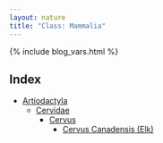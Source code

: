 ```yaml
---
layout: nature
title: "Class: Mammalia"
---
```


{% include blog_vars.html %}

## Index
* [Artiodactyla]({{site.url}}/nature/animalia/chordata/mammalia/artiodactyla.html)
  * [Cervidae]({{site.url}}/nature/animalia/chordata/mammalia/artiodactyla/cervidae.html)
    * [Cervus]({{site.url}}/nature/animalia/chordata/mammalia/artiodactyla/cervidae/cervus.html)
      * [Cervus Canadensis (Elk)]({{site.url}}/nature/animalia/chordata/mammalia/artiodactyla/cervidae/cervus/cervus_canadensis.html)


